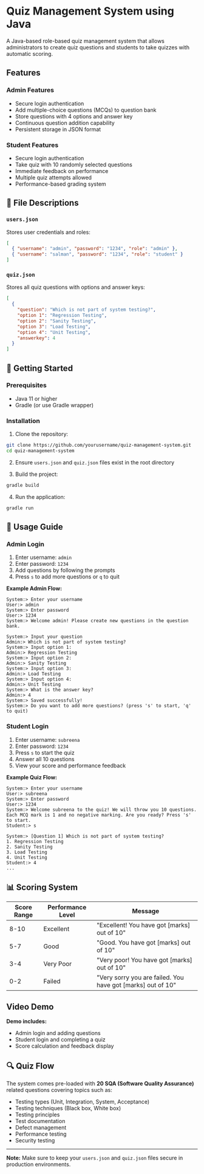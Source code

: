 #  Quiz Management System using Java

A Java-based role-based quiz management system that allows administrators to create quiz questions and students to take quizzes with automatic scoring.

##  Features

### Admin Features
-  Secure login authentication
- Add multiple-choice questions (MCQs) to question bank
-  Store questions with 4 options and answer key
-  Continuous question addition capability
-  Persistent storage in JSON format

### Student Features
-  Secure login authentication
- Take quiz with 10 randomly selected questions
- Immediate feedback on performance
-  Multiple quiz attempts allowed
- Performance-based grading system


## 📄 File Descriptions

### `users.json`
Stores user credentials and roles:
```json
[
  { "username": "admin", "password": "1234", "role": "admin" },
  { "username": "salman", "password": "1234", "role": "student" }
]
```

### `quiz.json`
Stores all quiz questions with options and answer keys:
```json
[
  {
    "question": "Which is not part of system testing?",
    "option 1": "Regression Testing",
    "option 2": "Sanity Testing",
    "option 3": "Load Testing",
    "option 4": "Unit Testing",
    "answerkey": 4
  }
]
```

## 🚀 Getting Started

### Prerequisites
- Java 11 or higher
- Gradle (or use Gradle wrapper)

### Installation

1. Clone the repository:
```bash
git clone https://github.com/yourusername/quiz-management-system.git
cd quiz-management-system
```

2. Ensure `users.json` and `quiz.json` files exist in the root directory

3. Build the project:
```bash
gradle build
```

4. Run the application:
```bash
gradle run
```

## 📖 Usage Guide

### Admin Login
1. Enter username: `admin`
2. Enter password: `1234`
3. Add questions by following the prompts
4. Press `s` to add more questions or `q` to quit

**Example Admin Flow:**
```
System:> Enter your username
User:> admin
System:> Enter password
User:> 1234
System:> Welcome admin! Please create new questions in the question bank.

System:> Input your question
Admin:> Which is not part of system testing?
System:> Input option 1:
Admin:> Regression Testing
System:> Input option 2:
Admin:> Sanity Testing
System:> Input option 3:
Admin:> Load Testing
System:> Input option 4:
Admin:> Unit Testing
System:> What is the answer key?
Admin:> 4
System:> Saved successfully!
System:> Do you want to add more questions? (press 's' to start, 'q' to quit)
```

### Student Login
1. Enter username: `subreena`
2. Enter password: `1234`
3. Press `s` to start the quiz
4. Answer all 10 questions
5. View your score and performance feedback

**Example Quiz Flow:**
```
System:> Enter your username
User:> subreena
System:> Enter password
User:> 1234
System:> Welcome subreena to the quiz! We will throw you 10 questions. 
Each MCQ mark is 1 and no negative marking. Are you ready? Press 's' to start.
Student:> s

System:> [Question 1] Which is not part of system testing?
1. Regression Testing
2. Sanity Testing
3. Load Testing
4. Unit Testing
Student:> 4
...
```

## 📊 Scoring System

| Score Range | Performance Level | Message |
|------------|-------------------|---------|
| 8-10 | Excellent | "Excellent! You have got [marks] out of 10" |
| 5-7 | Good | "Good. You have got [marks] out of 10" |
| 3-4 | Very Poor | "Very poor! You have got [marks] out of 10" |
| 0-2 | Failed | "Very sorry you are failed. You have got [marks] out of 10" |

##  Video Demo



**Demo includes:**
-  Admin login and adding questions
-  Student login and completing a quiz
-  Score calculation and feedback display


## 🔍 Quiz Flow

The system comes pre-loaded with **20 SQA (Software Quality Assurance)** related questions covering topics such as:
- Testing types (Unit, Integration, System, Acceptance)
- Testing techniques (Black box, White box)
- Testing principles
- Test documentation
- Defect management
- Performance testing
- Security testing



---

**Note:** Make sure to keep your `users.json` and `quiz.json` files secure in production environments.

